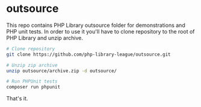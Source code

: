 # outsource
This repo contains PHP Library outsource folder for demonstrations and PHP unit tests. In order to use it you'll have to clone repository to the root of PHP Library and unzip archive.

```bash
# Clone repository
git clone https://github.com/php-library-league/outsource.git

# Unzip zip archive
unzip outsource/archive.zip -d outsource/

# Run PHPUnit tests
composer run phpunit
```

That's it.
